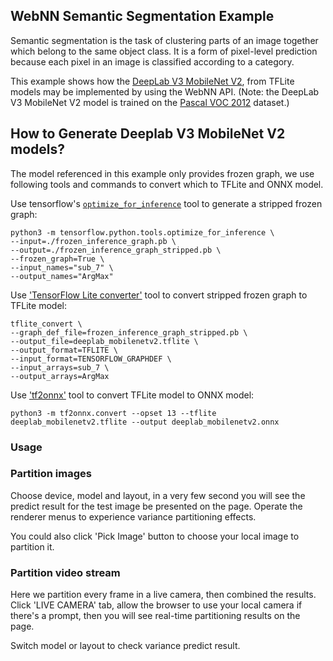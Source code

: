 ## WebNN Semantic Segmentation Example

Semantic segmentation is the task of clustering parts of an image together which belong to the same object class. It is a form of pixel-level prediction because each pixel in an image is classified according to a category.

This example shows how the [DeepLab V3 MobileNet V2](http://download.tensorflow.org/models/deeplabv3_mnv2_pascal_trainval_2018_01_29.tar.gz), from TFLite models may be implemented by using the WebNN API. (Note: the DeepLab V3 MobileNet V2 model is trained on the [Pascal VOC 2012](http://host.robots.ox.ac.uk/pascal/VOC/voc2012/) dataset.)

## How to Generate Deeplab V3 MobileNet V2 models?

The model referenced in this example only provides frozen graph, we use following tools and commands to convert which to TFLite and ONNX model.

Use tensorflow's [`optimize_for_inference`](https://github.com/tensorflow/tensorflow/blob/master/tensorflow/python/tools/optimize_for_inference.py) tool to generate a stripped frozen graph:

```
python3 -m tensorflow.python.tools.optimize_for_inference \
--input=./frozen_inference_graph.pb \
--output=./frozen_inference_graph_stripped.pb \
--frozen_graph=True \
--input_names="sub_7" \
--output_names="ArgMax"
```

Use ['TensorFlow Lite converter'](https://www.tensorflow.org/lite/convert) tool to convert stripped frozen graph to TFLite model:

```
tflite_convert \
--graph_def_file=frozen_inference_graph_stripped.pb \
--output_file=deeplab_mobilenetv2.tflite \
--output_format=TFLITE \
--input_format=TENSORFLOW_GRAPHDEF \
--input_arrays=sub_7 \
--output_arrays=ArgMax
```

Use ['tf2onnx'](https://github.com/onnx/tensorflow-onnx) tool to convert TFLite model to ONNX model:

```
python3 -m tf2onnx.convert --opset 13 --tflite deeplab_mobilenetv2.tflite --output deeplab_mobilenetv2.onnx
```

### Usage

### Partition images

Choose device, model and layout, in a very few second you will see the predict result for the test image be presented on the page. Operate the renderer menus to experience variance partitioning effects.

You could also click 'Pick Image' button to choose your local image to partition it.

### Partition video stream

Here we partition every frame in a live camera, then combined the results. Click 'LIVE CAMERA' tab, allow the browser to use your local camera if there's a prompt, then you will see real-time partitioning results on the page.

Switch model or layout to check variance predict result.